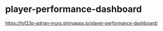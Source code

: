 # player-performance-dashboard
https://fof23p-adrian-muro.shinyapps.io/player-performance-dashboard/
